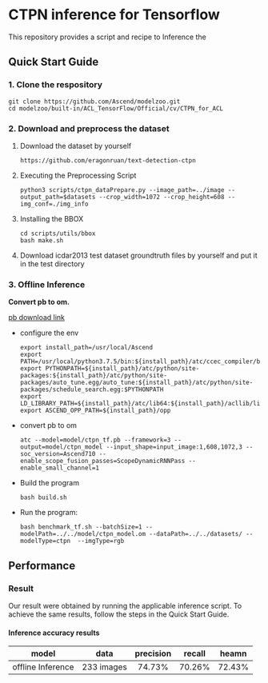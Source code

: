 # CTPN inference for Tensorflow

This repository provides a script and recipe to Inference the

## Quick Start Guide

### 1. Clone the respository

```shell
git clone https://github.com/Ascend/modelzoo.git
cd modelzoo/built-in/ACL_TensorFlow/Official/cv/CTPN_for_ACL
```

### 2. Download and preprocess the dataset

1. Download the dataset by yourself
   ```
   https://github.com/eragonruan/text-detection-ctpn
   ```

2. Executing the Preprocessing Script
   ```
   python3 scripts/ctpn_dataPrepare.py --image_path=../image --output_path=$datasets --crop_width=1072 --crop_height=608 --img_conf=./img_info
   
   ```
3. Installing the BBOX
   ```
   cd scripts/utils/bbox
   bash make.sh
   ```
4. Download icdar2013 test dataset groundtruth files by yourself and put it in the test directory
   
### 3. Offline Inference

**Convert pb to om.**

  [pb download link](https://modelzoo-train-atc.obs.cn-north-4.myhuaweicloud.com/003_Atc_Models/modelzoo/Official/cv/CTPN_for_ACL.zip)

- configure the env

  ```
  export install_path=/usr/local/Ascend
  export PATH=/usr/local/python3.7.5/bin:${install_path}/atc/ccec_compiler/bin:${install_path}/atc/bin:$PATH
  export PYTHONPATH=${install_path}/atc/python/site-packages:${install_path}/atc/python/site-packages/auto_tune.egg/auto_tune:${install_path}/atc/python/site-packages/schedule_search.egg:$PYTHONPATH
  export LD_LIBRARY_PATH=${install_path}/atc/lib64:${install_path}/acllib/lib64:$LD_LIBRARY_PATH
  export ASCEND_OPP_PATH=${install_path}/opp
  ```

- convert pb to om

  ```
  atc --model=model/ctpn_tf.pb --framework=3 --output=model/ctpn_model --input_shape=input_image:1,608,1072,3 --soc_version=Ascend710 --enable_scope_fusion_passes=ScopeDynamicRNNPass --enable_small_channel=1
  ```

- Build the program 

  ```
  bash build.sh
  ```

- Run the program:

  ```
  bash benchmark_tf.sh --batchSize=1 --modelPath=../../model/ctpn_model.om --dataPath=../../datasets/ --modelType=ctpn  --imgType=rgb 
  ```
  
## Performance

### Result

Our result were obtained by running the applicable inference script. To achieve the same results, follow the steps in the Quick Start Guide.

#### Inference accuracy results

|       model       | **data**   |    precision    |    recall       |    heamn        |
| :---------------: | :-------:  | :-------------: | :-------------: | :-------------: |
| offline Inference | 233 images |    74.73%       |    70.26%       |    72.43%       |

